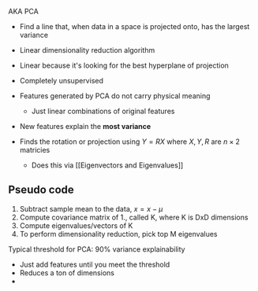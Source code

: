 AKA PCA

- Find a line that, when data in a space is projected onto, has the largest variance

-  Linear dimensionality reduction algorithm
- Linear because it's looking for the best hyperplane of projection
- Completely unsupervised

- Features generated by PCA do not carry physical meaning
	- Just linear combinations of original features
- New features explain the **most variance**

- Finds the rotation or projection using $Y=RX$ where $X, Y, R$ are $n\times2$ matricies
	- Does this via [[Eigenvectors and Eigenvalues]]

## Pseudo code
1. Subtract sample mean to the data, $x=x-\mu$ 
2. Compute covariance matrix of 1., called K, where K is DxD dimensions
3. Compute eigenvalues/vectors of K
4. To perform dimensionality reduction, pick top M eigenvalues

Typical threshold for PCA: 90% variance explainability
- Just add features until you meet the threshold
- Reduces a ton of dimensions
- 